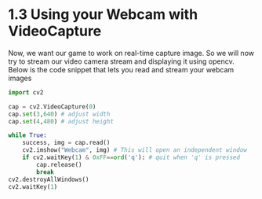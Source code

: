 # 1.3 Using your Webcam with VideoCapture

Now, we want our game to work on real-time capture image. So we will now try to stream our video camera stream and displaying it using opencv.  Below is the code snippet that lets you read and stream your webcam images

```python
import cv2

cap = cv2.VideoCapture(0)
cap.set(3,640) # adjust width
cap.set(4,480) # adjust height

while True:
    success, img = cap.read()
    cv2.imshow("Webcam", img) # This will open an independent window
    if cv2.waitKey(1) & 0xFF==ord('q'): # quit when 'q' is pressed
        cap.release()
        break
cv2.destroyAllWindows() 
cv2.waitKey(1) 
```
